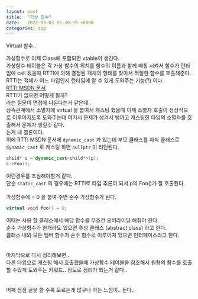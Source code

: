 ```yaml
---
layout: post
title:  "가상 함수"
date:   2022-03-03 15:39:59 +0900
categories: cpp
---
```


Virtual 함수.. <br>


가상함수로 이제 Class에 포함되면 vtable이 생긴다. <br>
가상함수 테이블은 각 가상 함수의 위치를 함수의 이름과 함께 매칭 시켜서 함수가 런타임에 call 됬을때 RTTI에 의해 결정된 객체의 형태를 찾아서 적절한 함수를 호출해준다. <br>
RTTI는 객체가 어느 타입인지 런타임에 알 수 있게 도와주는 기능(?) 이다. <br>
[RTTI MSDN 문서](https://docs.microsoft.com/en-us/cpp/cpp/run-time-type-information?view=msvc-170#:~:text=Run%2Dtime%20type%20information%20(RTTI)%20is%20a%20mechanism%20that,were%20implementing%20this%20functionality%20themselves.)
<br>
RTTI가 없으면 어떻게 될까? <br>
라는 질문이 면접에 나온다는거 같은데.. <br>
상속관계에서 소멸자에 virtual 을 붙여서 캐스팅 했을때 이제 소멸자 호출이 정상적으로 이루어지도록 도와주는데 여기서 문제가 생겨서 쌩까고 캐스팅한 타입의 소멸자를 호출해서 문제가 생길것 같다. <br>
는게 내 결론이다. <br>
위에 RTTI MSDN 문서에 `dynamic_cast` 가 있는데 부모 클래스를 자식 클래스로 `dynamic_cast` 로 캐스팅 하면 `nullptr` 이 리턴된다. <br>
```c++
child* c = dynamic_cast<child*>(p);
c->Foo();
```
이런경우를 조심해야할거 같다. <br>
단순 `static_cast` 의 경우에는 RTTI로 타입 추론이 되서 p의 Foo()가 잘 호출된다.<br>
<br>
가상함수에 = 0 을 붙여 주면 순수 가상함수가 된다. <br>
```c++
virtual void foo() = 0;
```
이때는 사용 할 클래스에서 해당 함수를 무조건 오버라이딩 해줘야 한다. <br>
순수 가상함수가 한개라도 있으면 추상 클래스 (abstract class) 라고 한다. <br>
클래스 내의 모든 멤버 함수가 순수 함수로 이루어져 있으면 인터페이스라고 한다. <br>
<br>
<br>
마지막으로 다시 정리해보면.. <br>
다른 타입으로 캐스팅 해서 호출했을때 가상함수 테이블을 참조해서 원형의 함수를 호출 할 수있게 도와주는 키워드.. 정도로 정리가 되는거 같다.. <br>
<br>
<br>
어째 점점 글을 쓸 수록 모르는게 많구나 하는 느낌이.. 든다.. <br>

